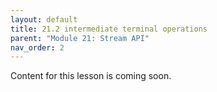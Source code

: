 ```yaml
---
layout: default
title: 21.2 intermediate terminal operations
parent: "Module 21: Stream API"
nav_order: 2
---
```


Content for this lesson is coming soon.
